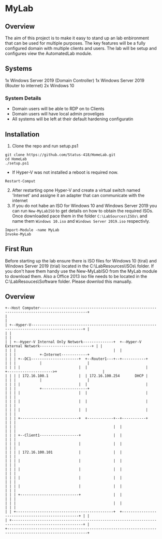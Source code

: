 # MyLab

## Overview
The aim of this project is to make it easy to stand up an lab enbironment that can be used for multiple purposes.
The key features will be a fully configured domain with multiple clients and users.
The lab will be setup and configures view the AutomatedLab module.

## Systems
1x Windows Server 2019 (Domain Controller)
1x Windows Server 2019 (Router to internet)
2x Windows 10

### System Details
- Domain users will be able to RDP on to Clients
- Domain users will have local admin proveliges
- All systems will be left at their default hardening configuratin

## Installation
1. Clone the repo and run setup.ps1
```
git clone https://github.com/Status-418/HomeLab.git
cd HomeLab
./setup.ps1
```
- If Hyper-V was not installed a reboot is required now.
```
Restart-Comput
```
2. After restarting opne Hyper-V and create a virtual switch named 'Internet' and assigne it an adapter that can communicate with the internet
3. If you do not habe an ISO for Windows 10 and Windows Server 2019 you can run `New-MyLabISO` to get details on how to obtain the required ISOs.
    Once downloaded pace them in the folder `C:\LabSources\ISOs\` and name them `Windows 10.iso` and `Windows Server 2019.iso` respectivly.
```
Import-Module -name MyLab
Invoke-MyLab
```

## First Run
Before starting up the lab ensure there is ISO files for Windows 10 (tiral) and Windows Server 2019 (trial) located in the C:\LabResources\ISOs\ folder. If you don't have them handy use the New-MyLabISO from the MyLab module to download them.
Also a Office 2013 iso file needs to be located in the C:\LabResouces\Software folder. Please downlod this manually.

## Overview
```
+--Host Computer--------------------------------------------------------------------------------------------+
|                                                                                                           |
| +--Hyper-V----------------------------------------------------------------------------------------------+ |
| |                                                                                                       | |
| | +--Hyper-V Internal Only Network--------------+  +--Hyper-V External Network------------------------+ | |
| | |                                             |  |                                                  | | |           +-Internet------------+
| | | +--DC1----------------------+  +--Router1---+--+-----------+                                      | | |           |                     |
| | | |                           |  |                           |                               +--------------------->+                     |
| | | | 172.16.100.1              |  | 172.16.100.254       DHCP |                                      | | |           |                     |
| | | |                           |  |                           |                                      | | |           +---------------------+
| | | |                           |  |                           |                                      | | |
| | | |                           |  |                           |                                      | | |
| | | |                           |  |                           |                                      | | |
| | | +---------------------------+  +------------+--+-----------+                                      | | |
| | |                                             |  |                                                  | | |
| | | +--Client1------------------+               |  |                                                  | | |
| | | |                           |               |  |                                                  | | |
| | | | 172.16.100.101            |               |  |                                                  | | |
| | | |                           |               |  |                                                  | | |
| | | |                           |               |  |                                                  | | |
| | | |                           |               |  |                                                  | | |
| | | |                           |               |  |                                                  | | |
| | | +---------------------------+               |  |                                                  | | |
| | |                                             |  |                                                  | | |
| | +---------------------------------------------+  +--------------------------------------------------+ | |
| +-------------------------------------------------------------------------------------------------------+ |
+-----------------------------------------------------------------------------------------------------------+
